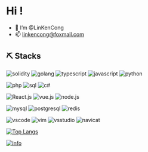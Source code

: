 # Hi !
- 👋 I’m @LinKenCong
- 📫 linkencong@foxmail.com

## ⛏️ Stacks
![solidity](https://img.shields.io/badge/-solidity-red?style=for-the-badge)
![golang](https://img.shields.io/badge/-golang-red?style=for-the-badge)
![typescript](https://img.shields.io/badge/-typescript-red?style=for-the-badge)
![javascript](https://img.shields.io/badge/-javascript-red?style=for-the-badge)
![python](https://img.shields.io/badge/-python-red?style=for-the-badge)

![php](https://img.shields.io/badge/-php-inactive?style=for-the-badge)
![sql](https://img.shields.io/badge/-sql-inactive?style=for-the-badge)
![c#](https://img.shields.io/badge/-c%23-inactive?style=for-the-badge)

![React.js](https://img.shields.io/badge/-react.js-blue?style=for-the-badge)
![vue.js](https://img.shields.io/badge/-vue.js-blue?style=for-the-badge)
![node.js](https://img.shields.io/badge/-node.js-blue?style=for-the-badge)

![mysql](https://img.shields.io/badge/-mysql-blueviolet?style=for-the-badge)
![postgresql](https://img.shields.io/badge/-postgresql-blueviolet?style=for-the-badge)
![redis](https://img.shields.io/badge/-redis-blueviolet?style=for-the-badge)

![vscode](https://img.shields.io/badge/-vscode-brightgreen?style=for-the-badge)
![vim](https://img.shields.io/badge/-vim-brightgreen?style=for-the-badge)
![vsstudio](https://img.shields.io/badge/-vsstudio-brightgreen?style=for-the-badge)
![navicat](https://img.shields.io/badge/-navicat-brightgreen?style=for-the-badge)

[![Top Langs](https://github-readme-stats.vercel.app/api/top-langs/?username=LinKenCong&layout=compact&card_width=445&custom_title=😊%20Used%20Languages&langs_count=10)](https://github.com/LinKenCong/LinKenCong)

[![info](https://github-readme-stats.vercel.app/api?username=LinKenCong&show_icons=true&count_private=true&hide=prs&theme=vue&custom_title=💕%20Github%20Stats&count_private=true)](https://github.com/LinKenCong/LinKenCong)

